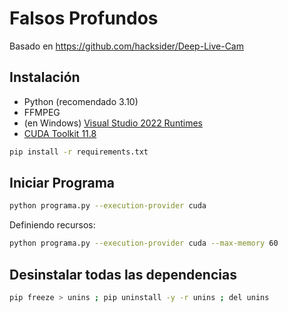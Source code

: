 # Falsos Profundos

Basado en https://github.com/hacksider/Deep-Live-Cam

## Instalación

- Python (recomendado 3.10)
- FFMPEG
- (en Windows) [Visual Studio 2022 Runtimes](https://visualstudio.microsoft.com/es/visual-cpp-build-tools/)
- [CUDA Toolkit 11.8](https://developer.nvidia.com/cuda-11-8-0-download-archive)

```bash
pip install -r requirements.txt
```

## Iniciar Programa

```bash
python programa.py --execution-provider cuda
```

Definiendo recursos:

```bash
python programa.py --execution-provider cuda --max-memory 60
```

## Desinstalar todas las dependencias

```bash
pip freeze > unins ; pip uninstall -y -r unins ; del unins
```
